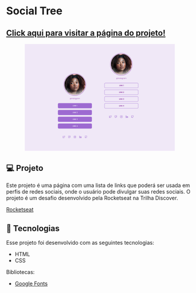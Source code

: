 # Social Tree

## [Click aqui para visitar a página do projeto!]()

<p align="center">
  <img alt="Desktop" src="./assets/desktop.png" width="80%">
</p>

## 💻 Projeto

Este projeto é uma página com uma lista de links que poderá ser usada em perfis de redes sociais, onde o usuário pode divulgar suas redes sociais.
O projeto é um desafio desenvolvido pela Rocketseat na Trilha Discover.

[Rocketseat](https://www.rocketseat.com.br/)

## 🚀 Tecnologias

Esse projeto foi desenvolvido com as seguintes tecnologias:

- HTML
- CSS

Bibliotecas:

- [Google Fonts](https://fonts.google.com/)
